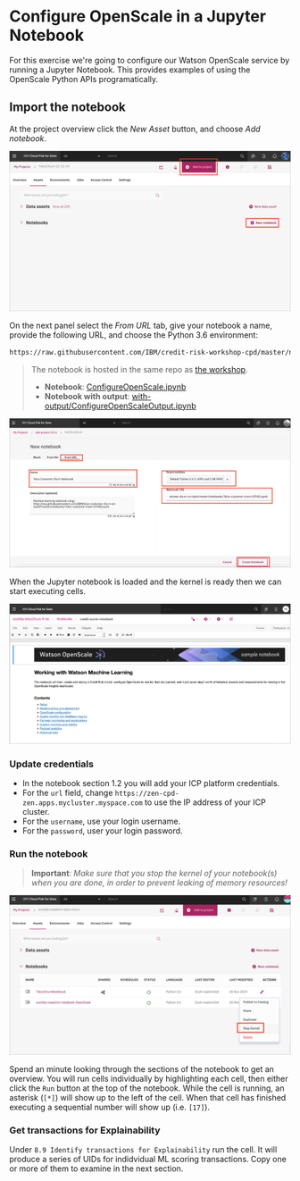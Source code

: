 # Configure OpenScale in a Jupyter Notebook

For this exercise we're going to configure our Watson OpenScale service by running a Jupyter Notebook. This provides examples of using the OpenScale Python APIs programatically.

## Import the notebook

At the project overview click the *New Asset* button, and choose *Add notebook*.

![Add a new asset](../.gitbook/assets/images/wml/wml-add-asset.png)

On the next panel select the *From URL* tab, give your notebook a name, provide the following URL, and choose the Python 3.6 environment:

```bash
https://raw.githubusercontent.com/IBM/credit-risk-workshop-cpd/master/notebooks/ConfigureOpenScale.ipynb
```

> The notebook is hosted in the same repo as [the workshop](https://github.com/IBM/credit-risk-workshop-cpd).
>
> * **Notebook**: [ConfigureOpenScale.ipynb](https://github.com/IBM/credit-risk-workshop-cpd/blob/master/notebooks/ConfigureOpenScale.ipynb)
> * **Notebook with output**: [with-output/ConfigureOpenScaleOutput.ipynb](https://github.com/IBM/credit-risk-workshop-cpd/blob/master/notebooks/with-output/ConfigureOpenScaleOutput.ipynb)

![Add notebook name and URL](../.gitbook/assets/images/wml/wml-add-name-and-url.png)

When the Jupyter notebook is loaded and the kernel is ready then we can start executing cells.

![Notebook loaded](../.gitbook/assets/images/openscale/openscale-notebook.png)

### Update credentials

* In the notebook section 1.2 you will add your ICP platform credentials.
* For the `url` field, change `https://zen-cpd-zen.apps.mycluster.myspace.com` to use the IP address of your ICP cluster.
* For the `username`, use your login username.
* For the `password`, user your login password.

### Run the notebook

> **Important**: *Make sure that you stop the kernel of your notebook(s) when you are done, in order to prevent leaking of memory resources!*

![Stop kernel](../.gitbook/assets/images/wml/wml-jupyter-stop-kernel.png)

Spend an minute looking through the sections of the notebook to get an overview. You will run cells individually by highlighting each cell, then either click the `Run` button at the top of the notebook. While the cell is running, an asterisk (`[*]`) will show up to the left of the cell. When that cell has finished executing a sequential number will show up (i.e. `[17]`).

### Get transactions for Explainability

Under `8.9 Identify transactions for Explainability` run the cell. It will produce a series of UIDs for indidvidual ML scoring transactions. Copy one or more of them to examine in the next section.
